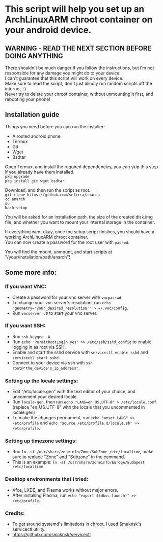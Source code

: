 # This script will help you set up an ArchLinuxARM chroot container on your android device.  

## WARNING - READ THE NEXT SECTION BEFORE DOING ANYTHING  

There shouldn't be much danger if you follow the instructions, but i'm not responsible for any damage you might do to your device.  
I can't guarantee that this script will work on every device.  
Make sure to read the script, don't just blindly run random scripts off the internet. :)  
Never try to delete your chroot container, without unmounting it first, and rebooting your phone!  


## Installation guide  

Things you need before you can run the installer:  
* A rooted android phone  
* Termux  
* Git  
* Wget  
* Bsdtar  

Open Termux, and install the required dependencies, you can skip this step if you already have them installed.  
`pkg upgrade`  
`pkg install git wget bsdtar`  

Download, and then run the script as root.  
`git clone https://github.com/selirra/anarch`  
`cd anarch`  
`su`  
`bash setup`  

You will be asked for an installation path, the size of the created disk.img file, and whether you want to mount your internal storage in the container.  

If everything went okay, once the setup script finishes, you should have a working ArchLinuxARM chroot container.  
You can now create a password for the root user with `passwd`.  

You will find the mount, unmount, and start scripts at "/your/installation/path/anarch"!  

## Some more info:  

### If you want VNC:  
* Create a password for your vnc server with `vncpasswd`  
* To change your vnc server's resolution, run `echo "geometry='your_desired_resolution'" > ~/.vnc/config`.  
* Run `vncserver :0` to start your vnc server.  

### If you want SSH:  
* Run `ssh-keygen -A`.  
* Run `echo "PermitRootLogin yes" >> /etc/ssh/sshd_config` to enable logging in as root via SSH.  
* Enable and start the sshd service with `servicectl enable sshd` and `servicectl start sshd`.  
* Connect to your device via ssh with `ssh root@"the_device's_ip_address"`.  

### Setting up the locale settings:  
* Edit "/etc/locale.gen" with the text editor of your choice, and uncomment your desired locale.  
* Run `locale-gen`, then run `echo "LANG=en_US.UTF-8" > /etc/locale.conf`. (replace "en_US.UTF-8" with the locale that you uncommented in locale.gen)  
* To make the changes permament, run `echo "unset LANG" >> /etc/profile` and `echo "source /etc/profile.d/locale.sh" >> /etc/profile`.  

### Setting up timezone settings:
* Run `ln -sf /usr/share/zoneinfo/Zone/SubZone /etc/localtime`, make sure to replace "Zone" and "Subzone" in the command.
* This is an example: `ln -sf /usr/share/zoneinfo/Europe/Budapest /etc/localtime`

### Desktop environments that i tried:  
* Xfce, LXDE, and Plasma works without major errors.  
* After installing Plasma, run `echo "export $(dbus-launch)" >> /etc/profile`.
  
### Credits:
* To get around systemd's limitations in chroot, i used Smaknsk's servicectl utility.
* https://github.com/smaknsk/servicectl
